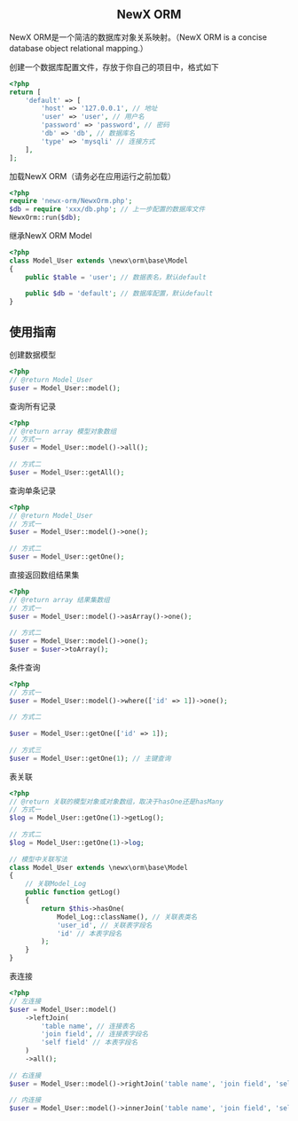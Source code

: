 <h2 align="center">NewX ORM</h2>

NewX ORM是一个简洁的数据库对象关系映射。（NewX ORM is a concise database object relational mapping.）

创建一个数据库配置文件，存放于你自己的项目中，格式如下
```php
<?php
return [
    'default' => [
        'host' => '127.0.0.1', // 地址
        'user' => 'user', // 用户名
        'password' => 'password', // 密码
        'db' => 'db', // 数据库名
        'type' => 'mysqli' // 连接方式
    ],
];
```

加载NewX ORM（请务必在应用运行之前加载）
```php
<?php
require 'newx-orm/NewxOrm.php';
$db = require 'xxx/db.php'; // 上一步配置的数据库文件
NewxOrm::run($db);
```

继承NewX ORM Model
```php
<?php
class Model_User extends \newx\orm\base\Model
{
    public $table = 'user'; // 数据表名，默认default
    
    public $db = 'default'; // 数据库配置，默认default
}
```

## 使用指南

创建数据模型
```php
<?php
// @return Model_User
$user = Model_User::model();
```

查询所有记录
```php
<?php
// @return array 模型对象数组
// 方式一
$user = Model_User::model()->all();
 
// 方式二
$user = Model_User::getAll();
```

查询单条记录
```php
<?php
// @return Model_User
// 方式一
$user = Model_User::model()->one();
 
// 方式二
$user = Model_User::getOne();
```

直接返回数组结果集
```php
<?php
// @return array 结果集数组
// 方式一
$user = Model_User::model()->asArray()->one();
 
// 方式二
$user = Model_User::model()->one();
$user = $user->toArray();
```

条件查询
```php
<?php
// 方式一
$user = Model_User::model()->where(['id' => 1])->one();
  
// 方式二
 
$user = Model_User::getOne(['id' => 1]);
 
// 方式三
$user = Model_User::getOne(1); // 主键查询
```

表关联
```php
<?php
// @return 关联的模型对象或对象数组，取决于hasOne还是hasMany
// 方式一
$log = Model_User::getOne(1)->getLog();
 
// 方式二
$log = Model_User::getOne(1)->log;
 
// 模型中关联写法
class Model_User extends \newx\orm\base\Model
{
    // 关联Model_Log
    public function getLog()
    {
        return $this->hasOne(
            Model_Log::className(), // 关联表类名
            'user_id', // 关联表字段名
            'id' // 本表字段名
        );
    }
}
```

表连接
```php
<?php
// 左连接
$user = Model_User::model()
    ->leftJoin(
        'table name', // 连接表名
        'join field', // 连接表字段名
        'self field' // 本表字段名
    )
    ->all();
 
// 右连接
$user = Model_User::model()->rightJoin('table name', 'join field', 'self field')->all();
 
// 内连接
$user = Model_User::model()->innerJoin('table name', 'join field', 'self field')->all();
```